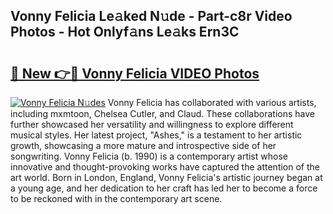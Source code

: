 ## Vonny Felicia Le𝚊ked N𝚞de - Part-c8r Video Photos - Hot Onlyf𝚊ns Le𝚊ks Ern3C

# <h2><a href="http://ab3658.deff.icu/?id=Vonny+Felicia">🔗 New 👉🔴 Vonny Felicia VIDEO Photos</a></h2>

[![Vonny Felicia N𝚞des](https://i.imgur.com/rIISA9y.gif)](http://ab3658.deff.icu/?id=Vonny+Felicia)
Vonny Felicia has collaborated with various artists, including mxmtoon, Chelsea Cutler, and Claud. These collaborations have further showcased her versatility and willingness to explore different musical styles. Her latest project, "Ashes," is a testament to her artistic growth, showcasing a more mature and introspective side of her songwriting. Vonny Felicia (b. 1990) is a contemporary artist whose innovative and thought-provoking works have captured the attention of the art world. Born in London, England, Vonny Felicia's artistic journey began at a young age, and her dedication to her craft has led her to become a force to be reckoned with in the contemporary art scene.
